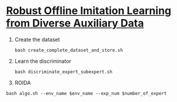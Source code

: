 # [Robust Offline Imitation Learning from Diverse Auxiliary Data](https://arxiv.org/pdf/2410.03626v2)

1. Create the dataset

   ``` bash create_complete_dataset_and_store.sh ```
2. Learn the discriminator

   ``` bash discriminate_expert_subexpert.sh ```
3. ROIDA

  ``` bash algo.sh --env_name $env_name --exp_num $number_of_expert ```

